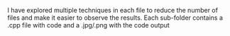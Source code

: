 I have explored multiple techniques in each file to reduce the number of files and make it easier to observe the results. Each sub-folder contains a .cpp file with code and a .jpg/.png with the code output
